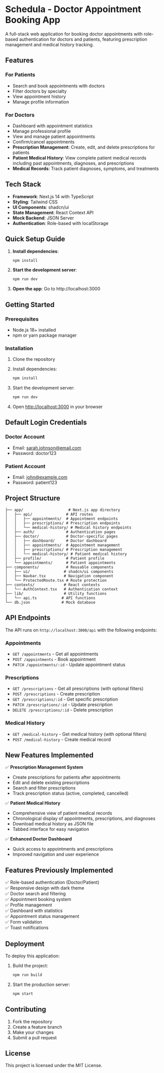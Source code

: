 
# Schedula - Doctor Appointment Booking App

A full-stack web application for booking doctor appointments with role-based authentication for doctors and patients, featuring prescription management and medical history tracking.

## Features

### For Patients
- Search and book appointments with doctors
- Filter doctors by specialty
- View appointment history
- Manage profile information

### For Doctors
- Dashboard with appointment statistics
- Manage professional profile
- View and manage patient appointments
- Confirm/cancel appointments
- **Prescription Management**: Create, edit, and delete prescriptions for patients
- **Patient Medical History**: View complete patient medical records including past appointments, diagnoses, and prescriptions
- **Medical Records**: Track patient diagnoses, symptoms, and treatments

## Tech Stack

- **Framework**: Next.js 14 with TypeScript
- **Styling**: Tailwind CSS
- **UI Components**: shadcn/ui
- **State Management**: React Context API
- **Mock Backend**: JSON Server
- **Authentication**: Role-based with localStorage

## Quick Setup Guide

1. **Install dependencies**:
   ```bash
   npm install
   ```

2. **Start the development server**:
   ```bash
   npm run dev
   ```

3. **Open the app**: Go to http://localhost:3000

## Getting Started

### Prerequisites
- Node.js 18+ installed
- npm or yarn package manager

### Installation

1. Clone the repository
2. Install dependencies:
   ```bash
   npm install
   ```

3. Start the development server:
   ```bash
   npm run dev
   ```

4. Open [http://localhost:3000](http://localhost:3000) in your browser

## Default Login Credentials

### Doctor Account
- Email: sarah.johnson@email.com
- Password: doctor123

### Patient Account  
- Email: john@example.com
- Password: patient123

## Project Structure

```
├── app/                    # Next.js app directory
│   ├── api/               # API routes
│   │   ├── appointments/  # Appointment endpoints
│   │   ├── prescriptions/ # Prescription endpoints
│   │   └── medical-history/ # Medical history endpoints
│   ├── auth/              # Authentication pages
│   ├── doctor/            # Doctor-specific pages
│   │   ├── dashboard/     # Doctor dashboard
│   │   ├── appointments/  # Appointment management
│   │   ├── prescriptions/ # Prescription management
│   │   └── medical-history/ # Patient medical history
│   ├── profile/           # Patient profile
│   └── appointments/      # Patient appointments
├── components/            # Reusable components
│   ├── ui/               # shadcn/ui components
│   ├── Navbar.tsx        # Navigation component
│   └── ProtectedRoute.tsx # Route protection
├── contexts/             # React contexts
│   └── AuthContext.tsx   # Authentication context
├── lib/                  # Utility functions
│   └── api.ts           # API functions
└── db.json              # Mock database
```

## API Endpoints

The API runs on `http://localhost:3000/api` with the following endpoints:

### Appointments
- `GET /appointments` - Get all appointments
- `POST /appointments` - Book appointment
- `PATCH /appointments/:id` - Update appointment status

### Prescriptions
- `GET /prescriptions` - Get all prescriptions (with optional filters)
- `POST /prescriptions` - Create prescription
- `GET /prescriptions/:id` - Get specific prescription
- `PATCH /prescriptions/:id` - Update prescription
- `DELETE /prescriptions/:id` - Delete prescription

### Medical History
- `GET /medical-history` - Get medical history (with optional filters)
- `POST /medical-history` - Create medical record

## New Features Implemented

✅ **Prescription Management System**
- Create prescriptions for patients after appointments
- Edit and delete existing prescriptions
- Search and filter prescriptions
- Track prescription status (active, completed, cancelled)

✅ **Patient Medical History**
- Comprehensive view of patient medical records
- Chronological display of appointments, prescriptions, and diagnoses
- Download medical history as JSON file
- Tabbed interface for easy navigation

✅ **Enhanced Doctor Dashboard**
- Quick access to appointments and prescriptions
- Improved navigation and user experience

## Features Previously Implemented

✅ Role-based authentication (Doctor/Patient)  
✅ Responsive design with dark theme  
✅ Doctor search and filtering  
✅ Appointment booking system  
✅ Profile management  
✅ Dashboard with statistics  
✅ Appointment status management  
✅ Form validation  
✅ Toast notifications  

## Deployment

To deploy this application:

1. Build the project:
   ```bash
   npm run build
   ```

2. Start the production server:
   ```bash
   npm start
   ```

## Contributing

1. Fork the repository
2. Create a feature branch
3. Make your changes
4. Submit a pull request

## License

This project is licensed under the MIT License.
